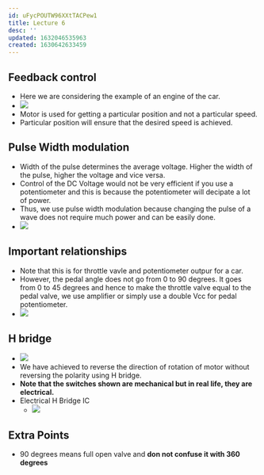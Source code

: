 ```yaml
---
id: uFycPOUTW96XXtTACPew1
title: Lecture 6
desc: ''
updated: 1632046535963
created: 1630642633459
---
```


## Feedback control
* Here we are considering the example of an engine of the car.
* ![](/assets/images/2021-09-03-09-49-46.png)
* Motor is used for getting a particular position and not a particular speed.
* Particular position will ensure that the desired speed is achieved.

## Pulse Width modulation
* Width of the pulse determines the average voltage. Higher the width of the pulse, higher the voltage and vice versa.
* Control of the DC Voltage would not be very efficient if you use a potentiometer and this is because the potentiometer will decipate a lot of power.
* Thus, we use pulse width modulation because changing the pulse of a wave does not require much power and can be easily done.
* ![](/assets/images/2021-09-19-15-25-30.png)

## Important relationships
* Note that this is for throttle vavle and potentiometer outpur for a car.
* However, the pedal angle does not go from 0 to 90 degrees. It goes from 0 to 45 degrees and hence to make the throttle valve equal to the pedal valve, we use amplifier or simply use a double Vcc for pedal potentiometer.
* ![](/assets/images/2021-09-03-09-55-04.png)

## H bridge
* ![](/assets/images/2021-09-19-15-43-30.png)
* We have achieved to reverse the direction of rotation of motor without reversing the polarity using H bridge.
* **Note that the switches shown are mechanical but in real life, they are electrical.**
* Electrical H Bridge IC
    * ![](/assets/images/2021-09-19-15-45-17.png)

## Extra Points
* 90 degrees means full open valve and **don not confuse it with 360 degrees**
